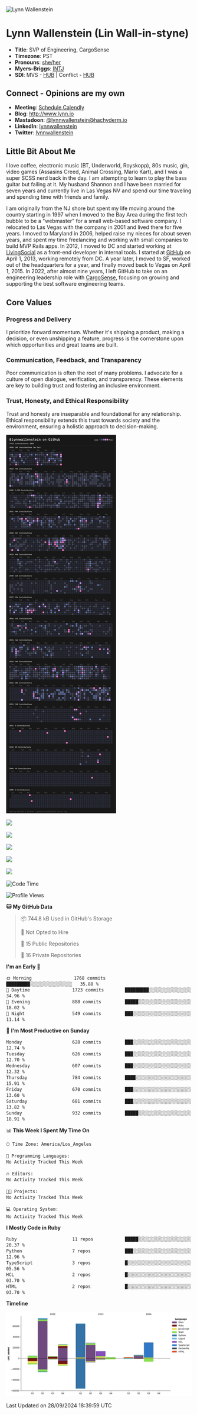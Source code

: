 <img src="https://user-images.githubusercontent.com/2606/58603343-41cfc300-8245-11e9-9777-331a47ceb635.jpg" alt="Lynn Wallenstein" width="128px" align="center" />


# Lynn Wallenstein (Lin Wall-in-styne)

- **Title**: SVP of Engineering, CargoSense
- **Timezone**: PST
- **Pronouns**: [she/her](https://pronouns.org/she-her)
- **Myers–Briggs**: [INTJ](https://www.16personalities.com/intj-personality)
- **SDI**: MVS - [HUB](strength-deployment-inventory.pdf) | Conflict - [HUB](strength-deployment-inventory.pdf)

## Connect - Opinions are my own
- **Meeting**: [Schedule Calendly](https://calendly.com/lynnwallenstein)
- **Blog**: http://www.lynn.io
- **Mastadoon**: [@lynnwallenstein@hachyderm.io](https://hachyderm.io/web/@lynnwallenstein)
- **LinkedIn**: [lynnwallenstein](https://www.linkedin.com/in/lynnwallenstein/) 
- **Twitter**: [lynnwallenstein](https://twitter.com/lynnwallenstein)

## Little Bit About Me

I love coffee, electronic music (BT, Underworld, Royskopp), 80s music, gin, video games (Assasins Creed, Animal Crossing, Mario Kart), and I was a super SCSS nerd back in the day. I am attempting to learn to play the bass guitar but failing at it. My husband Shannon and I have been married for seven years and currently live in Las Vegas NV and spend our time traveling and spending time with friends and family.

I am originally from the NJ shore but spent my life moving around the country starting in 1997 when I moved to the Bay Area during the first tech bubble to be a "webmaster" for a small web-based software company. I relocated to Las Vegas with the company in 2001 and lived there for five years. I moved to Maryland in 2006, helped raise my nieces for about seven years, and spent my time freelancing and working with small companies to build MVP Rails apps. In 2012, I moved to DC and started working at [LivingSocial](https://www.livingsocial.com/) as a front-end developer in internal tools. I started at [GitHub](https://www.github.com) on April 1, 2013, working remotely from DC. A year later, I moved to SF, worked out of the headquarters for a year, and finally moved back to Vegas on April 1, 2015. In 2022, after almost nine years, I left GitHub to take on an engineering leadership role with [CargoSense](http://www.cargosense.com), focusing on growing and supporting the best software engineering teams. 

## Core Values

### Progress and Delivery

I prioritize forward momentum. Whether it's shipping a product, making a decision, or even unshipping a feature, progress is the cornerstone upon which opportunities and great teams are built.

### Communication, Feedback, and Transparency

Poor communication is often the root of many problems. I advocate for a culture of open dialogue, verification, and transparency. These elements are key to building trust and fostering an inclusive environment.

### Trust, Honesty, and Ethical Responsibility

Trust and honesty are inseparable and foundational for any relationship. Ethical responsibility extends this trust towards society and the environment, ensuring a holistic approach to decision-making.

<img src="https://raw.githubusercontent.com/lynnwallenstein/lynnwallenstein/main/images/contributions.png" alt="Lynn Wallenstein's Contributions" />

![](http://github-profile-summary-cards.vercel.app/api/cards/profile-details?username=lynnwallenstein&theme=default)

![](http://github-profile-summary-cards.vercel.app/api/cards/repos-per-language?username=lynnwallenstein&theme=default)

![](http://github-profile-summary-cards.vercel.app/api/cards/most-commit-language?username=lynnwallenstein&theme=default)

![](http://github-profile-summary-cards.vercel.app/api/cards/stats?username=lynnwallenstein&theme=default)

![](http://github-profile-summary-cards.vercel.app/api/cards/productive-time?username=lynnwallenstein&theme=default&utcOffset=8)

<!--START_SECTION:waka-->
![Code Time](http://img.shields.io/badge/Code%20Time-149%20hrs%2050%20mins-blue)

![Profile Views](http://img.shields.io/badge/Profile%20Views-0-blue)

**🐱 My GitHub Data** 

> 📦 744.8 kB Used in GitHub's Storage 
 > 
> 🚫 Not Opted to Hire
 > 
> 📜 15 Public Repositories 
 > 
> 🔑 16 Private Repositories 
 > 
**I'm an Early 🐤** 

```text
🌞 Morning                1768 commits        █████████░░░░░░░░░░░░░░░░   35.88 % 
🌆 Daytime                1723 commits        █████████░░░░░░░░░░░░░░░░   34.96 % 
🌃 Evening                888 commits         █████░░░░░░░░░░░░░░░░░░░░   18.02 % 
🌙 Night                  549 commits         ███░░░░░░░░░░░░░░░░░░░░░░   11.14 % 
```
📅 **I'm Most Productive on Sunday** 

```text
Monday                   628 commits         ███░░░░░░░░░░░░░░░░░░░░░░   12.74 % 
Tuesday                  626 commits         ███░░░░░░░░░░░░░░░░░░░░░░   12.70 % 
Wednesday                607 commits         ███░░░░░░░░░░░░░░░░░░░░░░   12.32 % 
Thursday                 784 commits         ████░░░░░░░░░░░░░░░░░░░░░   15.91 % 
Friday                   670 commits         ███░░░░░░░░░░░░░░░░░░░░░░   13.60 % 
Saturday                 681 commits         ███░░░░░░░░░░░░░░░░░░░░░░   13.82 % 
Sunday                   932 commits         █████░░░░░░░░░░░░░░░░░░░░   18.91 % 
```


📊 **This Week I Spent My Time On** 

```text
🕑︎ Time Zone: America/Los_Angeles

💬 Programming Languages: 
No Activity Tracked This Week

🔥 Editors: 
No Activity Tracked This Week

🐱‍💻 Projects: 
No Activity Tracked This Week

💻 Operating System: 
No Activity Tracked This Week
```

**I Mostly Code in Ruby** 

```text
Ruby                     11 repos            █████░░░░░░░░░░░░░░░░░░░░   20.37 % 
Python                   7 repos             ███░░░░░░░░░░░░░░░░░░░░░░   12.96 % 
TypeScript               3 repos             █░░░░░░░░░░░░░░░░░░░░░░░░   05.56 % 
HCL                      2 repos             █░░░░░░░░░░░░░░░░░░░░░░░░   03.70 % 
HTML                     2 repos             █░░░░░░░░░░░░░░░░░░░░░░░░   03.70 % 
```



**Timeline**

![Lines of Code chart](https://raw.githubusercontent.com/lynnwallenstein/lynnwallenstein/main/assets/bar_graph.png)


 Last Updated on 28/09/2024 18:39:59 UTC
<!--END_SECTION:waka-->

